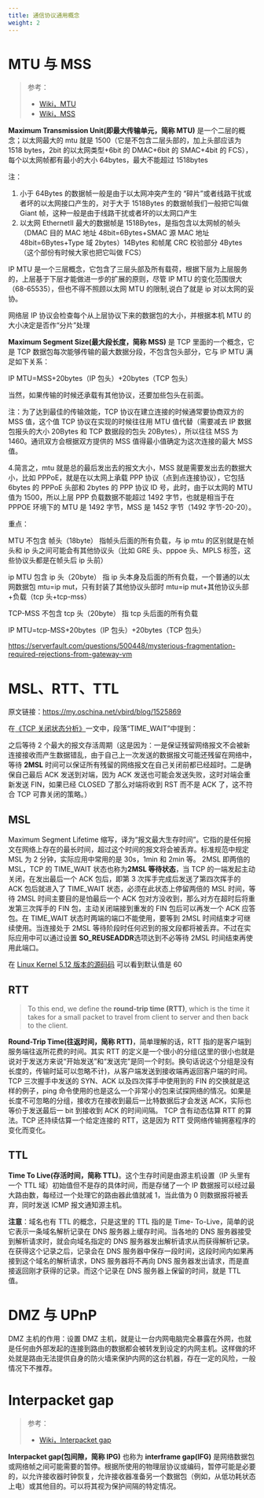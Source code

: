```yaml
---
title: 通信协议通用概念
weight: 2
---
```


# MTU 与 MSS

> 参考：
> 
> - [Wiki，MTU](https://en.wikipedia.org/wiki/Maximum_transmission_unit)
> - [Wiki，MSS](https://en.wikipedia.org/wiki/Maximum_segment_size)

**Maximum Transmission Unit(即最大传输单元，简称 MTU)** 是一个二层的概念；以太网最大的 mtu 就是 1500（它是不包含二层头部的，加上头部应该为 1518 bytes，2bit 的以太网类型+6bit 的 DMAC+6bit 的 SMAC+4bit 的 FCS），每个以太网帧都有最小的大小 64bytes，最大不能超过 1518bytes

注：

1. 小于 64Bytes 的数据帧一般是由于以太网冲突产生的 “碎片”或者线路干扰或者坏的以太网接口产生的，对于大于 1518Bytes 的数据帧我们一般把它叫做 Giant 帧，这种一般是由于线路干扰或者坏的以太网口产生
2. 以太网 EthernetII 最大的数据帧是 1518Bytes，是指包含以太网帧的帧头（DMAC 目的 MAC 地址 48bit=6Bytes+SMAC 源 MAC 地址 48bit=6Bytes+Type 域 2bytes）14Bytes 和帧尾 CRC 校验部分 4Bytes （这个部份有时候大家也把它叫做 FCS）

IP MTU 是一个三层概念，它包含了三层头部及所有载荷，根据下层为上层服务的，上层基于下层才能做进一步的扩展的原则，尽管 IP MTU 的变化范围很大（68-65535），但也不得不照顾以太网 MTU 的限制,说白了就是 ip 对以太网的妥协。

网络层 IP 协议会检查每个从上层协议下来的数据包的大小，并根据本机 MTU 的大小决定是否作“分片”处理

**Maximum Segment Size(最大段长度，简称 MSS)** 是 TCP 里面的一个概念，它是 TCP 数据包每次能够传输的最大数据分段，不包含包头部分，它与 IP MTU 满足如下关系：

IP MTU=MSS+20bytes（IP 包头）+20bytes（TCP 包头）

当然，如果传输的时候还承载有其他协议，还要加些包头在前面。

注：为了达到最佳的传输效能，TCP 协议在建立连接的时候通常要协商双方的 MSS 值，这个值 TCP 协议在实现的时候往往用 MTU 值代替（需要减去 IP 数据包报头的大小 20Bytes 和 TCP 数据段的包头 20Bytes），所以往往 MSS 为 1460。通讯双方会根据双方提供的 MSS 值得最小值确定为这次连接的最大 MSS 值。

4.简言之，mtu 就是总的最后发出去的报文大小，MSS 就是需要发出去的数据大小，比如 PPPoE，就是在以太网上承载 PPP 协议（点到点连接协议），它包括 6bytes 的 PPPoE 头部和 2bytes 的 PPP 协议 ID 号，此时，由于以太网的 MTU 值为 1500，所以上层 PPP 负载数据不能超过 1492 字节，也就是相当于在 PPPOE 环境下的 MTU 是 1492 字节，MSS 是 1452 字节（1492 字节-20-20）。

重点：

MTU 不包含 帧头（18byte） 指帧头后面的所有负载，与 ip mtu 的区别就是在帧头和 ip 头之间可能会有其他协议头（比如 GRE 头、pppoe 头、MPLS 标签，这些协议头都是在帧头后 ip 头前）

ip MTU 包含 ip 头（20byte） 指 ip 头本身及后面的所有负载，一个普通的以太网数据包 mtu=ip mut，只有封装了其他协议头部时 mtu=ip mut+其他协议头部+负载（tcp 头+tcp-mss）

TCP-MSS 不包含 tcp 头（20byte） 指 tcp 头后面的所有负载

IP MTU=tcp-MSS+20bytes（IP 包头）+20bytes（TCP 包头）

<https://serverfault.com/questions/500448/mysterious-fragmentation-required-rejections-from-gateway-vm>

# MSL、RTT、TTL

原文链接：<https://my.oschina.net/vbird/blog/1525869>

在[《TCP 关闭状态分析》](https://my.oschina.net/vbird/blog/1507479)一文中，段落“TIME_WAIT”中提到：

之后等待 2 个最大的报文存活周期（这是因为：一是保证残留网络报文不会被新连接接收而产生数据错乱，由于自己上一次发送的数据报文可能还残留在网络中，等待 **2MSL** 时间可以保证所有残留的网络报文在自己关闭前都已经超时。二是确保自己最后 ACK 发送到对端，因为 ACK 发送也可能会发送失败，这时对端会重新发送 FIN，如果已经 CLOSED 了那么对端将收到 RST 而不是 ACK 了，这不符合 TCP 可靠关闭的策略。）

## MSL

Maximum Segment Lifetime 缩写，译为“报文最大生存时间”。它指的是任何报文在网络上存在的最长时间，超过这个时间的报文将会被丢弃。标准规范中规定 MSL 为 2 分钟，实际应用中常用的是 30s，1min 和 2min 等。
2MSL 即两倍的 MSL，TCP 的 TIME_WAIT 状态也称为**2MSL 等待状态**，当 TCP 的一端发起主动关闭，在发出最后一个 ACK 包后，即第 3 次挥手完成后发送了第四次挥手的 ACK 包后就进入了 TIME_WAIT 状态，必须在此状态上停留两倍的 MSL 时间，等待 2MSL 时间主要目的是怕最后一个 ACK 包对方没收到，那么对方在超时后将重发第三次挥手的 FIN 包，主动关闭端接到重发的 FIN 包后可以再发一个 ACK 应答包。在 TIME_WAIT 状态时两端的端口不能使用，要等到 2MSL 时间结束才可继续使用。当连接处于 2MSL 等待阶段时任何迟到的报文段都将被丢弃。不过在实际应用中可以通过设置 **SO_REUSEADDR**选项达到不必等待 2MSL 时间结束再使用此端口。

在 [Linux Kernel 5.12 版本的源码码](https://github.com/torvalds/linux/blob/v5.12/include/net/tcp.h#L121) 可以看到默认值是 60

## RTT

> To this end, we define the **round-trip time (RTT)**, which is the time it takes for a small packet to travel from client to server and then back to the client.

**Round-Trip Time(往返时间，简称 RTT)**，简单理解的话，RTT 指的是客户端到服务端往返所花费的时间。其实 RTT 的定义是一个很小的分组(这里的很小也就是说对于发送方来说“开始发送”和“发送完”是同一个时刻。换句话说这个分组是没有长度的，传输时延可以忽略不计)，从客户端发送到接收端再返回客户端的时间。TCP 三次握手中发送的 SYN、ACK 以及四次挥手中使用到的 FIN 的交换就是这样的例子，ping 命令使用的也是这么一个非常小的包来试探网络的情况。如果是长度不可忽略的分组，接收方在接收到最后一比特数据后才会发送 ACK，实际也等价于发送最后一 bit 到接收到 ACK 的时间间隔。
TCP 含有动态估算 RTT 的算法。TCP 还持续估算一个给定连接的 RTT，这是因为 RTT 受网络传输拥塞程序的变化而变化。

## TTL

**Time To Live(存活时间，简称 TTL)**。这个生存时间是由源主机设置（IP 头里有一个 TTL 域）初始值但不是存的具体时间，而是存储了一个 IP 数据报可以经过最大路由数，每经过一个处理它的路由器此值就减 1，当此值为 0 则数据报将被丢弃，同时发送 ICMP 报文通知源主机。

**注意**：域名也有 TTL 的概念，只是这里的 TTL 指的是 Time- To-Live，简单的说它表示一条域名解析记录在 DNS 服务器上缓存时间。当各地的 DNS 服务器接受到解析请求时，就会向域名指定的 DNS 服务器发出解析请求从而获得解析记录。在获得这个记录之后，记录会在 DNS 服务器中保存一段时间，这段时间内如果再接到这个域名的解析请求，DNS 服务器将不再向 DNS 服务器发出请求，而是直接返回刚才获得的记录。而这个记录在 DNS 服务器上保留的时间，就是 TTL 值。

# DMZ 与 UPnP

DMZ 主机的作用：设置 DMZ 主机，就是让一台内网电脑完全暴露在外网，也就是任何由外部发起的连接到路由的数据都会被转发到设定的内网主机。这样做的坏处就是路由无法提供自身的防火墙来保护内网的这台机器，存在一定的风险，一般情况下不推荐。

# Interpacket gap

> 参考：
> 
> - [Wiki，Interpacket gap](https://en.wikipedia.org/wiki/Interpacket_gap)

**Interpacket gap(包间隙，简称 IPG)** 也称为 **interframe gap(IFG)** 是网络数据包或网络帧之间可能需要的暂停。根据所使用的物理层协议或编码，暂停可能是必要的，以允许接收器时钟恢复，允许接收器准备另一个数据包（例如，从低功耗状态上电）或其他目的。可以将其视为保护间隔的特定情况。

